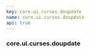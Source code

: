```yaml
---
key: core.ui.curses.doupdate
name: core.ui.curses.doupdate
api: true
---
```


### core.ui.curses.doupdate
